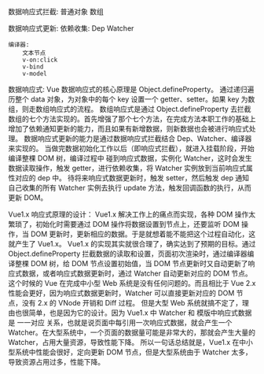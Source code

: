 数据响应式拦截:
    普通对象
    数组

数据响应式更新:
    依赖收集:
        Dep
        Watcher

    编译器:
        文本节点
        v-on:click
        v-bind
        v-model

数据响应式:
Vue 数据响应式的核心原理是 Object.defineProperty。
通过递归遍历整个 data 对象，为对象中的每个 key 设置一个 getter、setter。如果 key 为数组，则走数组响应式的流程。
数组响应式是通过 Object.defineProperty 去拦截数组的七个方法实现的。首先增强了那个七个方法，在完成方法本职工作的基础上增加了依赖通知更新的能力，而且如果有新增数据，则新数据也会被进行响应式处理。
数据响应式更新的能力是通过数据响应式拦截结合 Dep、Watcher、编译器来实现的。
当做完数据初始化工作以后（即响应式拦截），就进入挂载阶段，开始编译整棵 DOM 树，编译过程中 碰到响应式数据，实例化 Watcher，这时会发生数据读取操作，触发 getter，进行依赖收集，将 Watcher 实例放到当前响应式属性对应的 dep 中。
待将来响应式数据更新时，触发 setter，然后触发 dep 通知自己收集的所有 Watcher 实例去执行 update 方法，触发回调函数的执行，从而更新 DOM。


Vue1.x 响应式原理的设计：
Vue1.x 解决工作上的痛点而实现，各种 DOM 操作太繁琐了，初始化时需要通过 DOM 操作将数据设置到节点上，还要监听 DOM 操作，当 DOM 更新时，更新相应的数据。于是就想着能不能把这个过程自动化，这就产生了 Vue1.x。
Vue1.x 的实现其实就很合理了，确实达到了预期的目标。通过 Object.defineProperty 拦截数据的读取和设置，页面初次渲染时，通过编译器编译整棵 DOM 树，给 DOM 节点设置初始值，当 DOM 节点更新时又自动更新了响应式数据，或者响应式数据更新时，通过 Watcher 自动更新对应的 DOM 节点。
这个时候的 Vue 在完成中小型 Web 系统是没有任何问题的。而且相比于 Vue 2.x 性能会更好，因为响应式数据更新时，Watcher 可以直接更新对应的 DOM 节点，没有 2.x 的 VNode 开销和 Diff 过程。
但是大型 Web 系统就搞不定了，理由也很简单，也是因为它的设计。因为 Vue1.x 中 Watcher 和 模版中响应式数据是 一一对应 关系，也就是说页面中每引用一次响应式数据，就会产生一个 Watcher。在大型系统中，一个页面的数据量可能是非常大的，那就会产生大量的 Watcher，占用大量资源，导致性能下降。
所以一句话总结就是，Vue1.x 在中小型系统中性能会很好，定向更新 DOM 节点，但是大型系统由于 Watcher 太多，导致资源占用过多，性能下降。
